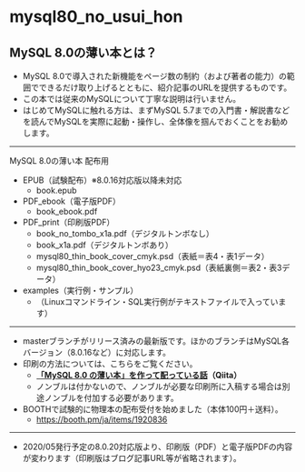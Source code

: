 # mysql80_no_usui_hon

## MySQL 8.0の薄い本とは？

 - MySQL 8.0で導入された新機能をページ数の制約（および著者の能力）の範囲でできるだけ取り上げるとともに、紹介記事のURLを提供するものです。
 - この本では従来のMySQLについて丁寧な説明は行いません。
 - はじめてMySQLに触れる方は、まずMySQL 5.7までの入門書・解説書などを読んでMySQLを実際に起動・操作し、全体像を掴んでおくことをお勧めします。

---

MySQL 8.0の薄い本 配布用

 - EPUB（試験配布）※8.0.16対応版以降未対応
   - book.epub
 - PDF_ebook（電子版PDF）
   - book_ebook.pdf
 - PDF_print（印刷版PDF）
   - book_no_tombo_x1a.pdf（デジタルトンボなし）
   - book_x1a.pdf（デジタルトンボあり）
   - mysql80_thin_book_cover_cmyk.psd（表紙＝表4・表1データ）
   - mysql80_thin_book_cover_hyo23_cmyk.psd（表紙裏側＝表2・表3データ）
 - examples（実行例・サンプル）
   - （Linuxコマンドライン・SQL実行例がテキストファイルで入っています）

---

 - masterブランチがリリース済みの最新版です。ほかのブランチはMySQL各バージョン（8.0.16など）に対応します。
 - 印刷の方法については、こちらをご覧ください。
   - **[「MySQL 8.0 の薄い本」を作って配っている話](https://qiita.com/hmatsu47/items/ceb75caf46e3c761095d)（Qiita）**
   - ノンブルは付かないので、ノンブルが必要な印刷所に入稿する場合は別途ノンブルを付加する必要があります。
 - BOOTHで試験的に物理本の配布受付を始めました（本体100円＋送料）。
   - https://booth.pm/ja/items/1920836

---

 - 2020/05発行予定の8.0.20対応版より、印刷版（PDF）と電子版PDFの内容が変わります（印刷版はブログ記事URL等が省略されます）。
